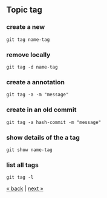 
## Topic tag

### create a new
	git tag name-tag
### remove locally
	git tag -d name-tag
### create a annotation
	git tag -a -m "message"
### create in an old commit
	git tag -a hash-commit -m "message"

### show details of the a tag
	git show name-tag
	
### list all tags
	git tag -l

[&laquo; back](https://github.com/MRCardoso/git-code/blob/master/topics/checkout.md) |
[next &raquo;](https://github.com/MRCardoso/git-code/blob/master/topics/push.md)
